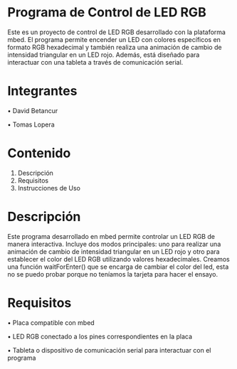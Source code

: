 # Programa de Control de LED RGB

Este es un proyecto de control de LED RGB desarrollado con la plataforma mbed. El programa permite encender un LED con colores específicos en formato RGB hexadecimal y también realiza una animación de cambio de intensidad triangular en un LED rojo. Además, está diseñado para interactuar con una tableta a través de comunicación serial.

# Integrantes

• David Betancur

• Tomas Lopera

# Contenido

1. Descripción
2. Requisitos
3. Instrucciones de Uso

# Descripción

Este programa desarrollado en mbed permite controlar un LED RGB de manera interactiva. Incluye dos modos principales: uno para realizar una animación de cambio de intensidad triangular en un LED rojo y otro para establecer el color del LED RGB utilizando valores hexadecimales. Creamos una función waitForEnter() que se encarga de cambiar el color del led, esta no se puedo probar porque no teníamos la tarjeta para hacer el ensayo. 

# Requisitos

• Placa compatible con mbed

• LED RGB conectado a los pines correspondientes en la placa

• Tableta o dispositivo de comunicación serial para interactuar con el programa
